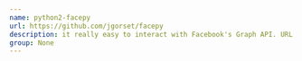 ```yaml
---
name: python2-facepy
url: https://github.com/jgorset/facepy
description: it really easy to interact with Facebook's Graph API. URL : https://github.com/jgorset/facepy Groups : None
group: None
---
```

